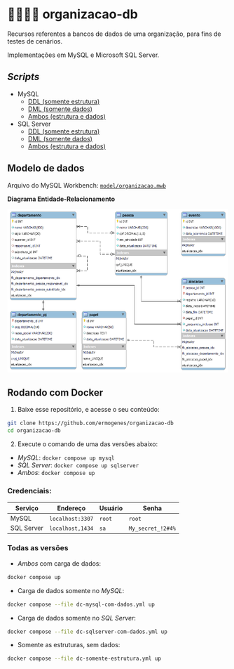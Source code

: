 # 👩‍💼👨‍💼 organizacao-db

Recursos referentes a bancos de dados de uma organização, para fins de testes de cenários.

Implementações em MySQL e Microsoft SQL Server.

## _Scripts_

- MySQL
  - [DDL (somente estrutura)](scripts/mysql/mysql-organizacao-DDL.sql)
  - [DML (somente dados)](scripts/mysql/mysql-organizacao-DML.sql)
  - [Ambos (estrutura e dados)](scripts/mysql/mysql-organizacao-DDL-DML.sql)
- SQL Server
  - [DDL (somente estrutura)](scripts/sqlserver/sqlserver-organizacao-DDL.sql)
  - [DML (somente dados)](scripts/sqlserver/sqlserver-organizacao-DML.sql)
  - [Ambos (estrutura e dados)](scripts/sqlserver/sqlserver-organizacao-DDL-DML.sql)

## Modelo de dados

Arquivo do MySQL Workbench: [`model/organizacao.mwb`](model/organizacao.mwb)

**Diagrama Entidade-Relacionamento**

![](assets/organizacao.png)

## Rodando com Docker

1. Baixe esse repositório, e acesse o seu conteúdo:

```bash
git clone https://github.com/ermogenes/organizacao-db
cd organizacao-db
```

2. Execute o comando de uma das versões abaixo:

  - _MySQL_: `docker compose up mysql`
  - _SQL Server_: `docker compose up sqlserver`
  - _Ambos_: `docker compose up`

### Credenciais:

Serviço | Endereço | Usuário | Senha
--- | --- | --- | ---
MySQL | `localhost:3307` | `root` | `root`
SQL Server | `localhost,1434` | `sa` | `My_secret_!2#4%`

### Todas as versões

- _Ambos_ com carga de dados:

```bash
docker compose up
```

- Carga de dados somente no _MySQL_:

```bash
docker compose --file dc-mysql-com-dados.yml up
```

- Carga de dados somente no _SQL Server_:

```bash
docker compose --file dc-sqlserver-com-dados.yml up
```

- Somente as estruturas, sem dados:

```bash
docker compose --file dc-somente-estrutura.yml up
```
